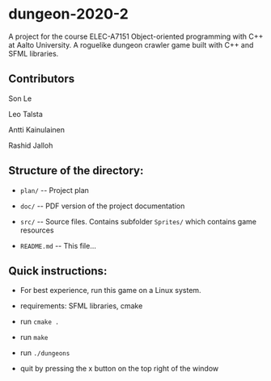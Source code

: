 # dungeon-2020-2

A project for the course ELEC-A7151 Object-oriented programming with C++ at Aalto University. 
A roguelike dungeon crawler game built with C++ and SFML libraries.

## Contributors

Son Le

Leo Talsta

Antti Kainulainen

Rashid Jalloh

## Structure of the directory:

  * `plan/` -- Project plan 

  * `doc/` -- PDF version of the project documentation

  * `src/` -- Source files. Contains subfolder `Sprites/` which contains game resources

  * `README.md` -- This file...

## Quick instructions:

  * For best experience, run this game on a Linux system.

  * requirements: SFML libraries, cmake

  * run `cmake .`

  * run `make`

  * run `./dungeons`

  * quit by pressing the x button on the top right of the window
